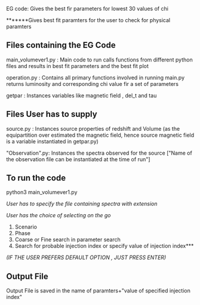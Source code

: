 EG code: Gives the best fir parameters for lowest 30 values of chi

*******Gives best fit paramters for the user to check for physical paramters

##  Files containing the EG Code ##
main_volumever1.py : Main code to run calls functions from different python files and results in best fit parameters and the best fit plot

operation.py  : Contains all primary functions involved in running main.py returns luminosity and corresponding chi value fir a set of parameters

getpar        : Instances variables like magnetic field , del_t and tau

## Files User has to supply ##
source.py     : Instances source properties of redshift and Volume (as the equipartition over estimated the magnetic field, hence source magnetic field is a variable instantiated in getpar.py)


"Observation".py: Instances the spectra observed for the source ["Name of the observation file can be instantiated at the time of run"]

## To run the code ##
python3 main_volumever1.py

_User has to specify the file containing spectra with extension_

_User has the choice of selecting on the go_ 
1. Scenario
2. Phase
3. Coarse or Fine search in parameter search
4. Search for probable injection index or specify value of injection index***

_(IF THE USER PREFERS DEFAULT OPTION , JUST PRESS ENTER)_

## Output File ##
Output File is saved in the name of paramters+"value of specified injection index"


